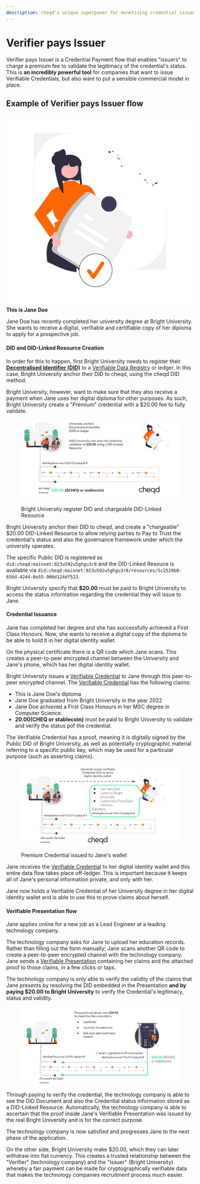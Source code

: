 ```yaml
---
description: cheqd's unique superpower for monetising credential issuance
---
```


# Verifier pays Issuer

Verifier pays Issuer is a Credential Payment flow that enables "issuers" to charge a premium fee to validate the legitimacy of the credential's status. This is **an incredibly powerful tool** for companies that want to issue Verifiable Credentials, but also want to put a sensible commercial model in place.

## Example of Verifier pays Issuer flow

![Jane Doe](<../../.gitbook/assets/Jane Doe image.webp>) **This is Jane Doe**

Jane Doe has recently completed her university degree at Bright University. She wants to receive a digital, verifiable and certifiable copy of her diploma to apply for a prospective job.

#### DID and DID-Linked Resource Creation

In order for this to happen, first Bright University needs to register their [**Decentralised Identifier (DID)**](../../decentralized-id/dids/what-is-a-did.md) to a [Verifiable Data Registry](../../decentralized-id/dids/what-is-a-vdr.md) or ledger. In this case, Bright University anchor their DID to cheqd, using the cheqd DID method.

Bright University, however, want to make sure that they also receive a payment when Jane uses her digital diploma for other purposes. As such, Bright University create a "Premium" credential with a $20.00 fee to fully validate.

<figure><img src="../../.gitbook/assets/Registering Premium Credential.png" alt=""><figcaption><p>Bright University register DID and chargeable DID-Linked Resource</p></figcaption></figure>

Bright University anchor their DID to cheqd, and create a "chargeable" $20.00 DID-Linked Resource to allow relying parties to Pay to Trust the credential's status and also the governance framework under which the university operates.

The specific Public DID is registered as `did:cheqd:mainnet:923u592u5ghgu3r8` and the DID-Linked Resouce is available via `did:cheqd:mainnet:923u592u5ghgu3r8/resources/5c2529b0-656d-4244-8e55-906d124df523`.

Bright University specify that **$20.00** must be paid to Bright University to access the status information regarding the credential they will issue to Jane.

#### Credential Issuance

Jane has completed her degree and she has successfully achieved a First Class Honours. Now, she wants to receive a digital copy of the diploma to be able to hold it in her digital identity wallet.

On the physical certificate there is a QR code which Jane scans. This creates a peer-to-peer encrypted channel between the University and Jane's phone, which has her digital identity wallet.

Bright University issues a [Verifiable Credential](../../decentralized-id/credentials/what-is-a-vc.md) to Jane through this peer-to-peer encrypted channel. The [Verifiable Credential](../../decentralized-id/credentials/what-is-a-vc.md) has the following claims:

* This is Jane Doe's diploma
* Jane Doe graduated from Bright University in the year 2022
* Jane Doe achieved a First Class Honours in her MSC degree in Computer Science.
* **$20.00 ($CHEQ or stablecoin)** must be paid to Bright University to validate and verify the status pof the credential.&#x20;

The Verifiable Credential has a proof, meaning it is digitally signed by the Public DID of Bright University, as well as potentially cryptographic material referring to a specific public key, which may be used for a particular purpose (such as asserting claims).

<figure><img src="../../.gitbook/assets/Premium Credential Issued to Jane.png" alt=""><figcaption><p>Premium Credential issued to Jane's wallet</p></figcaption></figure>

Jane receives the [Verifiable Credential](../../decentralized-id/credentials/what-is-a-vc.md) to her digital identity wallet and  this entire data flow takes place off-ledger. This is important because it keeps all of Jane's personal information private, and only with her.

Jane now holds a Verifiable Credential of her University degree in her digital identity wallet and is able to use this to prove claims about herself.

#### Verifiable Presentation flow

Jane applies online for a new job as a Lead Engineer at a leading technology company.

The technology company asks for Jane to upload her education records. Rather than filling out the form manually; Jane scans another QR code to create a peer-to-peer encrypted channel with the technology company. Jane sends a [Verifiable Presentation](../../decentralized-id/credentials/what-is-a-vp.md) containing her claims and the attached proof to those claims, in a few clicks or taps.

The technology company is only able to verify the validity of the claims that Jane presents by resolving the DID embedded in the Presentation **and by paying $20.00 to Bright University** to verify the Credential's legitimacy, status and validity.

<figure><img src="../../.gitbook/assets/Paying for Premium Credential.png" alt=""><figcaption></figcaption></figure>

Through paying to verify the credential, the technology company is able to see the DID Document and also the Credential status information stored as a DID-Linked Resource. Automatically, the technology company is able to ascertain that the proof inside Jane's Verifiable Presentation was issued by the real Bright University and is for the correct purpose.

The technology company is now satisfied and progresses Jane to the next phase of the application.

On the other side, Bright University make $20.00, which they can later withdraw into fiat currency. This creates a trusted relationship between the "Verifier" (technology company) and the "Issuer" (Bright University) whereby a fair payment can be made for cryptographically verifiable data that makes the technology companies recruitment process much easier.
